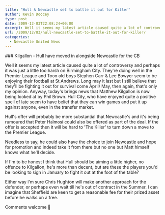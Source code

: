 ```yaml
---
title: "Hull & Newcastle set to battle it out for Killer"
author: Kevin Doocey
type: post
date: 2009-12-03T22:08:24+00:00
excerpt: Well it seems my latest article caused quite a lot of controversy..
url: /2009/12/03/hull-newcastle-set-to-battle-it-out-for-killer/
categories:
  - Newcastle United News
---
```


### Kilgallon - Hull have moved in alongside Newcastle for the CB

Well it seems my latest article caused quite a lot of controversy and perhaps it was just a little too harsh on Birmingham City. They're doing well in the Premier League and Toon old boys Stephen Carr & Lee Bowyer seem to be enjoying their football at St.Andrews. Long may it last but I still believe that they'll be fighting it out for survival come April/ May, then again, that's only my opinion. Anyway, today's brings news that Matthew Kilgallon is now being looked at by Phil Brown. Hull City, who have enjoyed quite a positive spell of late seem to have belief that they can win games and put it up against anyone, even in the transfer market.

Hull's offer will probably be more substantial that Newcastle's and it's being rumoured that Peter Halmosi could also be offered as part of the deal. If the offer is accepted then it will be hard to 'The Killer' to turn down a move to the Premier League.

Needless to say, he could also have the choice to join Newcastle and hope for promotion and indeed take it from there but no one but Matt himself knows what he'll decide.

If I'm to be honest I think that Hull should be aiming a little higher, no offence to Kilgallon, he's more than decent, but are these the players you'd be looking to sign in January to fight it out at the foot of the table?

Either way I'm sure Chris Hughton will make another approach for the defender, or perhaps even wait till he's out of contract in the Summer. I can imagine that Sheffield are keen to get a reasonable fee for their prized asset before he walks on a free.

Comments welcome 🙂
